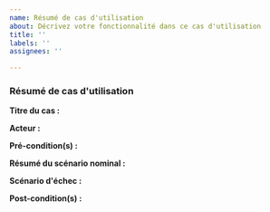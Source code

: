 ```yaml
---
name: Résumé de cas d'utilisation
about: Décrivez votre fonctionnalité dans ce cas d'utilisation
title: ''
labels: ''
assignees: ''

---
```


### Résumé de cas d'utilisation
**Titre du cas :**

**Acteur :**

**Pré-condition(s) :**

**Résumé du scénario nominal :**



**Scénario d'échec :**

**Post-condition(s) :**
